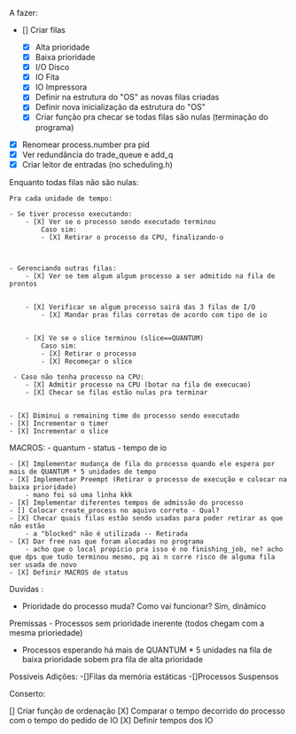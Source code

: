 A fazer:

- [] Criar filas

  - [x] Alta prioridade
  - [x] Baixa prioridade
  - [x] I/O Disco
  - [x] IO Fita
  - [x] IO Impressora
  - [x] Definir na estrutura do "OS" as novas filas criadas
  - [x] Definir nova inicialização da estrutura do "OS"
  - [X] Criar função pra checar se todas filas são nulas (terminação do programa)

- [x] Renomear process.number pra pid
- [x] Ver redundância do trade_queue e add_q
- [X] Criar leitor de entradas (no scheduling.h)

Enquanto todas filas não são nulas:

    Pra cada unidade de tempo:

    - Se tiver processo executando:
        - [X] Ver se o processo sendo executado terminou
            Caso sim:
            - [X] Retirar o processo da CPU, finalizando-o



    - Gerenciando outras filas:
        - [X] Ver se tem algum algum processo a ser admitido na fila de prontos


        - [X] Verificar se algum processo sairá das 3 filas de I/O
            - [X] Mandar pras filas corretas de acordo com tipo de io


        - [X] Ve se o slice terminou (slice==QUANTUM)
            Caso sim:
            - [X] Retirar o processo
            - [X] Recomeçar o slice

     - Caso não tenha processo na CPU:
        - [X] Admitir processo na CPU (botar na fila de execucao)
        - [X] Checar se filas estão nulas pra terminar


    - [X] Diminui o remaining time do processo sendo executado
    - [X] Incrementar o timer
    - [X] Incrementar o slice

MACROS: - quantum - status - tempo de io

    - [X] Implementar mudança de fila do processo quando ele espera por mais de QUANTUM * 5 unidades de tempo
    - [X] Implementar Preempt (Retirar o processo de execução e colocar na baixa prioridade)
        - mano foi só uma linha kkk
    - [X] Implementar diferentes tempos de admissão do processo
    - [] Colocar create_process no aquivo correto - Qual?
    - [X] Checar quais filas estão sendo usadas para poder retirar as que não estão
        - a "blocked" não é utilizada -- Retirada
    - [X] Dar free nas que foram alocadas no programa
        - acho que o local propicio pra isso é no finishing_job, ne? acho que dps que tudo terminou mesmo, pq ai n corre risco de alguma fila ser usada de novo
    - [X] Definir MACROS de status
Duvidas :

- Prioridade do processo muda? Como vai funcionar? Sim, dinâmico

Premissas - Processos sem prioridade inerente (todos chegam com a mesma prioriedade) 
- Processos esperando há mais de QUANTUM * 5 unidades na fila de baixa prioridade sobem pra fila de alta prioridade

Possiveis Adições:
    -[]Filas da memória estáticas
    -[]Processos Suspensos

Conserto:

[] Criar função de ordenação
[X] Comparar o tempo decorrido do processo com o tempo do pedido de IO
[X] Definir tempos dos IO